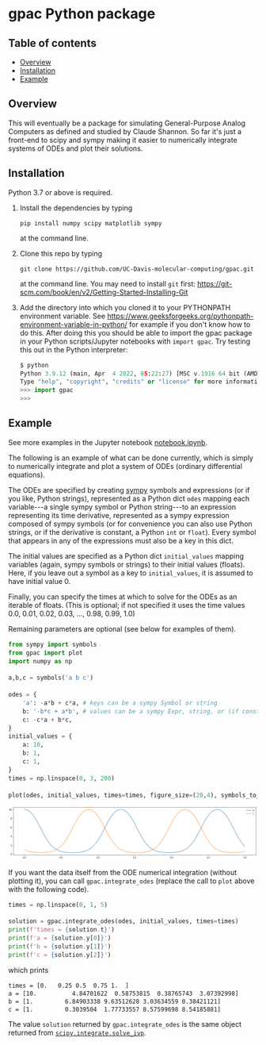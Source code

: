 # gpac Python package



## Table of contents

* [Overview](#overview)
* [Installation](#installation)
* [Example](#example)


## Overview
This will eventually be a package for simulating General-Purpose Analog Computers as defined and studied by Claude Shannon. So far it's just a front-end to scipy and sympy making it easier to numerically integrate systems of ODEs and plot their solutions.

## Installation
Python 3.7 or above is required.

1. Install the dependencies by typing  
   ```
   pip install numpy scipy matplotlib sympy
   ```
   at the command line.

2. Clone this repo by typing 
   ```
   git clone https://github.com/UC-Davis-molecular-computing/gpac.git
   ```
   at the command line. You may need to install `git` first: https://git-scm.com/book/en/v2/Getting-Started-Installing-Git

3. Add the directory into which you cloned it to your PYTHONPATH environment variable. See https://www.geeksforgeeks.org/pythonpath-environment-variable-in-python/ for example if you don't know how to do this. After doing this you should be able to import the gpac package in your Python scripts/Jupyter notebooks with `import gpac`. Try testing this out in the Python interpreter:
    ```python
    $ python
    Python 3.9.12 (main, Apr  4 2022, 05:22:27) [MSC v.1916 64 bit (AMD64)] :: Anaconda, Inc. on win32
    Type "help", "copyright", "credits" or "license" for more information.
    >>> import gpac
    >>>
    ```

## Example
See more examples in the Jupyter notebook [notebook.ipynb](notebook.ipynb).

The following is an example of what can be done currently, which is simply to numerically integrate and plot a system of ODEs (ordinary differential equations).

The ODEs are specified by creating [sympy](https://www.sympy.org/) symbols and expressions (or if you like, Python strings), represented as a Python dict `odes` mapping each variable---a single sympy symbol or Python string---to an expression representing its time derivative, represented as a sympy expression composed of sympy symbols (or for convenience you can also use Python strings, or if the derivative is constant, a Python `int` or `float`). Every symbol that appears in any of the expressions must also be a key in this dict.

The initial values are specified as a Python dict `initial_values` mapping variables (again, sympy symbols or strings) to their initial values (floats). Here, if you leave out a symbol as a key to `initial_values`, it is assumed to have initial value 0.

Finally, you can specify the times at which to solve for the ODEs as an iterable of floats. (This is optional; if not specified it uses the time values 0.0, 0.01, 0.02, 0.03, ..., 0.98, 0.99, 1.0)

Remaining parameters are optional (see below for examples of them).

```python
from sympy import symbols
from gpac import plot
import numpy as np

a,b,c = symbols('a b c')

odes = {
    'a': -a*b + c*a, # keys can be a sympy Symbol or string
    b: '-b*c + a*b', # values can be a sympy Expr, string, or (if constant) an int or float
    c: -c*a + b*c,
}
initial_values = {
    a: 10,
    b: 1,
    c: 1,
}
times = np.linspace(0, 3, 200)

plot(odes, initial_values, times=times, figure_size=(20,4), symbols_to_plot=[a,c])
```

![](images/rps-a-c.png)

If you want the data itself from the ODE numerical integration (without plotting it), you can call `gpac.integrate_odes` (replace the call to `plot` above with the following code).

```python
times = np.linspace(0, 1, 5)

solution = gpac.integrate_odes(odes, initial_values, times=times)
print(f'times = {solution.t}')
print(f'a = {solution.y[0]}')
print(f'b = {solution.y[1]}')
print(f'c = {solution.y[2]}')
```
which prints
```
times = [0.   0.25 0.5  0.75 1.  ]
a = [10.          4.84701622  0.58753815  0.38765743  3.07392998]
b = [1.         6.84903338 9.63512628 3.03634559 0.38421121]
c = [1.         0.3039504  1.77733557 8.57599698 8.54185881]
```
The value `solution` returned by `gpac.integrate_odes` is the same object returned from [`scipy.integrate.solve_ivp`](https://docs.scipy.org/doc/scipy/reference/generated/scipy.integrate.solve_ivp.html).